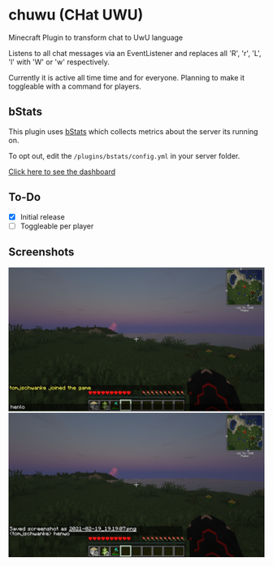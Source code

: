 # chuwu (CHat UWU)
Minecraft Plugin to transform chat to UwU language

Listens to all chat messages via an EventListener and replaces all 'R', 'r', 'L', 'l' with 'W' or 'w' respectively.

Currently it is active all time time and for everyone. Planning to make it toggleable with a command for players.

## bStats
This plugin uses [bStats](https://bstats.org/) which collects metrics about the server its running on.

To opt out, edit the `/plugins/bstats/config.yml` in your server folder. 

[Click here to see the dashboard](https://bstats.org/plugin/bukkit/chuwu/10396)

## To-Do
- [x] Initial release
- [ ] Toggleable per player

## Screenshots
![image1](pre-send.png)
![image2](post-send.png)
